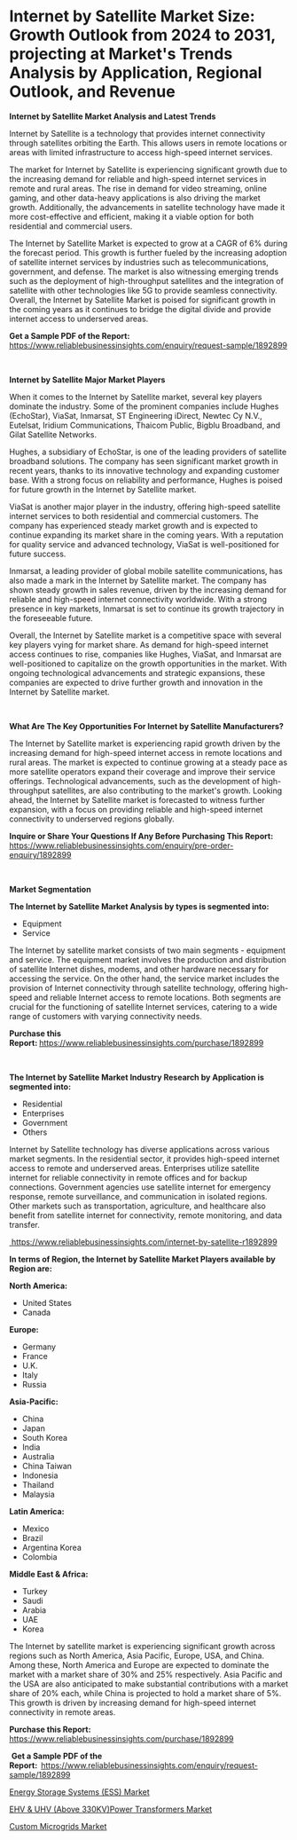 <p><h1>Internet by Satellite Market Size: Growth Outlook from 2024 to 2031, projecting at Market's Trends Analysis by Application, Regional Outlook, and Revenue</h1></p><p><strong>Internet by Satellite Market Analysis and Latest Trends</strong></p>
<p><p>Internet by Satellite is a technology that provides internet connectivity through satellites orbiting the Earth. This allows users in remote locations or areas with limited infrastructure to access high-speed internet services.</p><p>The market for Internet by Satellite is experiencing significant growth due to the increasing demand for reliable and high-speed internet services in remote and rural areas. The rise in demand for video streaming, online gaming, and other data-heavy applications is also driving the market growth. Additionally, the advancements in satellite technology have made it more cost-effective and efficient, making it a viable option for both residential and commercial users.</p><p>The Internet by Satellite Market is expected to grow at a CAGR of 6% during the forecast period. This growth is further fueled by the increasing adoption of satellite internet services by industries such as telecommunications, government, and defense. The market is also witnessing emerging trends such as the deployment of high-throughput satellites and the integration of satellite with other technologies like 5G to provide seamless connectivity. Overall, the Internet by Satellite Market is poised for significant growth in the coming years as it continues to bridge the digital divide and provide internet access to underserved areas.</p></p>
<p><strong>Get a Sample PDF of the Report:&nbsp;</strong> <a href="https://www.reliablebusinessinsights.com/enquiry/request-sample/1892899">https://www.reliablebusinessinsights.com/enquiry/request-sample/1892899</a></p>
<p>&nbsp;</p>
<p><strong>Internet by Satellite Major Market Players</strong></p>
<p><p>When it comes to the Internet by Satellite market, several key players dominate the industry. Some of the prominent companies include Hughes (EchoStar), ViaSat, Inmarsat, ST Engineering iDirect, Newtec Cy N.V., Eutelsat, Iridium Communications, Thaicom Public, Bigblu Broadband, and Gilat Satellite Networks.</p><p>Hughes, a subsidiary of EchoStar, is one of the leading providers of satellite broadband solutions. The company has seen significant market growth in recent years, thanks to its innovative technology and expanding customer base. With a strong focus on reliability and performance, Hughes is poised for future growth in the Internet by Satellite market.</p><p>ViaSat is another major player in the industry, offering high-speed satellite internet services to both residential and commercial customers. The company has experienced steady market growth and is expected to continue expanding its market share in the coming years. With a reputation for quality service and advanced technology, ViaSat is well-positioned for future success.</p><p>Inmarsat, a leading provider of global mobile satellite communications, has also made a mark in the Internet by Satellite market. The company has shown steady growth in sales revenue, driven by the increasing demand for reliable and high-speed internet connectivity worldwide. With a strong presence in key markets, Inmarsat is set to continue its growth trajectory in the foreseeable future.</p><p>Overall, the Internet by Satellite market is a competitive space with several key players vying for market share. As demand for high-speed internet access continues to rise, companies like Hughes, ViaSat, and Inmarsat are well-positioned to capitalize on the growth opportunities in the market. With ongoing technological advancements and strategic expansions, these companies are expected to drive further growth and innovation in the Internet by Satellite market.</p></p>
<p>&nbsp;</p>
<p><strong>What Are The Key Opportunities For Internet by Satellite Manufacturers?</strong></p>
<p><p>The Internet by Satellite market is experiencing rapid growth driven by the increasing demand for high-speed internet access in remote locations and rural areas. The market is expected to continue growing at a steady pace as more satellite operators expand their coverage and improve their service offerings. Technological advancements, such as the development of high-throughput satellites, are also contributing to the market's growth. Looking ahead, the Internet by Satellite market is forecasted to witness further expansion, with a focus on providing reliable and high-speed internet connectivity to underserved regions globally.</p></p>
<p><strong>Inquire or Share Your Questions If Any Before Purchasing This Report:</strong> <a href="https://www.reliablebusinessinsights.com/enquiry/pre-order-enquiry/1892899">https://www.reliablebusinessinsights.com/enquiry/pre-order-enquiry/1892899</a></p>
<p>&nbsp;</p>
<p><strong>Market Segmentation</strong></p>
<p><strong>The Internet by Satellite Market Analysis by types is segmented into:</strong></p>
<p><ul><li>Equipment</li><li>Service</li></ul></p>
<p><p>The Internet by satellite market consists of two main segments - equipment and service. The equipment market involves the production and distribution of satellite Internet dishes, modems, and other hardware necessary for accessing the service. On the other hand, the service market includes the provision of Internet connectivity through satellite technology, offering high-speed and reliable Internet access to remote locations. Both segments are crucial for the functioning of satellite Internet services, catering to a wide range of customers with varying connectivity needs.</p></p>
<p><strong>Purchase this Report:&nbsp;</strong><a href="https://www.reliablebusinessinsights.com/purchase/1892899">https://www.reliablebusinessinsights.com/purchase/1892899</a></p>
<p>&nbsp;</p>
<p><strong>The Internet by Satellite Market Industry Research by Application is segmented into:</strong></p>
<p><ul><li>Residential</li><li>Enterprises</li><li>Government</li><li>Others</li></ul></p>
<p><p>Internet by Satellite technology has diverse applications across various market segments. In the residential sector, it provides high-speed internet access to remote and underserved areas. Enterprises utilize satellite internet for reliable connectivity in remote offices and for backup connections. Government agencies use satellite internet for emergency response, remote surveillance, and communication in isolated regions. Other markets such as transportation, agriculture, and healthcare also benefit from satellite internet for connectivity, remote monitoring, and data transfer.</p></p>
<p><a href="https://www.reliablebusinessinsights.com/internet-by-satellite-r1892899">&nbsp;https://www.reliablebusinessinsights.com/internet-by-satellite-r1892899</a></p>
<p><strong>In terms of Region, the Internet by Satellite Market Players available by Region are:</strong></p>
<p>
    <p> <strong> North America: </strong>
        <ul>
            <li>United States</li>
            <li>Canada</li>
        </ul>
        </p> 
    <p> <strong> Europe: </strong>
        <ul>
            <li>Germany</li>
            <li>France</li>
            <li>U.K.</li>
            <li>Italy</li>
            <li>Russia</li>
        </ul>
        </p> 
    <p> <strong> Asia-Pacific: </strong>
        <ul>
            <li>China</li>
            <li>Japan</li>
            <li>South Korea</li>
            <li>India</li>
            <li>Australia</li>
            <li>China Taiwan</li>
            <li>Indonesia</li>
            <li>Thailand</li>
            <li>Malaysia</li>
        </ul>
        </p> 
    <p> <strong> Latin America: </strong>
        <ul>
            <li>Mexico</li>
            <li>Brazil</li>
            <li>Argentina Korea</li>
            <li>Colombia</li>
        </ul>
        </p> 
    <p> <strong> Middle East & Africa: </strong>
        <ul>
            <li>Turkey</li>
            <li>Saudi</li>
            <li>Arabia</li>
            <li>UAE</li>
            <li>Korea</li>
        </ul>
    </p>
    </p>
<p><p>The Internet by satellite market is experiencing significant growth across regions such as North America, Asia Pacific, Europe, USA, and China. Among these, North America and Europe are expected to dominate the market with a market share of 30% and 25% respectively. Asia Pacific and the USA are also anticipated to make substantial contributions with a market share of 20% each, while China is projected to hold a market share of 5%. This growth is driven by increasing demand for high-speed internet connectivity in remote areas.</p></p>
<p><strong>Purchase this Report: </strong><a href="https://www.reliablebusinessinsights.com/purchase/1892899">https://www.reliablebusinessinsights.com/purchase/1892899</a></p>
<p>&nbsp;<strong>Get a Sample PDF of the Report:&nbsp;&nbsp;</strong><a href="https://www.reliablebusinessinsights.com/enquiry/request-sample/1892899">https://www.reliablebusinessinsights.com/enquiry/request-sample/1892899</a></p>
<p><strong></strong></p>
<p><p><a href="https://medium.com/@joanne.alsop6545/insights-into-the-energy-storage-systems-ess-industry-market-financial-status-market-size-and-1faba29099e5">Energy Storage Systems (ESS) Market</a></p><p><a href="https://medium.com/@caseyshhand587/ehv-uhv-above-330kv-power-transformers-market-a-global-and-regional-analysis-focus-on-region-13df0f041e04">EHV & UHV (Above 330KV)Power Transformers Market</a></p><p><a href="https://medium.com/@kartik.reportprime/global-custom-microgrids-market-size-is-expected-to-reach-at-a-cagr-of-4-8-52b218d263a1">Custom Microgrids Market</a></p></p>